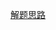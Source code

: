 [解题思路](https://github.com/ixysoft/notes/tree/master/%E7%AE%97%E6%B3%95/%E4%BD%8D%E8%BF%90%E7%AE%97/%E5%A4%9A%E6%95%B0%E5%85%83%E7%B4%A0)
